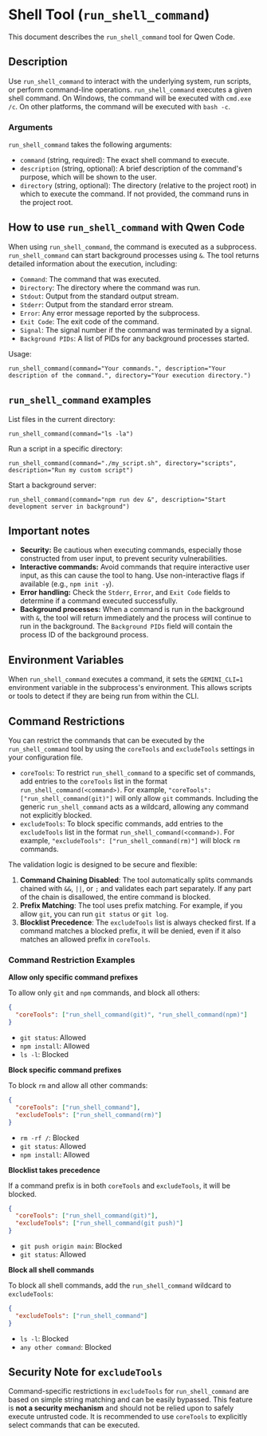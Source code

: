 # Shell Tool (`run_shell_command`)

This document describes the `run_shell_command` tool for Qwen Code.

## Description

Use `run_shell_command` to interact with the underlying system, run scripts, or perform command-line operations. `run_shell_command` executes a given shell command. On Windows, the command will be executed with `cmd.exe /c`. On other platforms, the command will be executed with `bash -c`.

### Arguments

`run_shell_command` takes the following arguments:

- `command` (string, required): The exact shell command to execute.
- `description` (string, optional): A brief description of the command's purpose, which will be shown to the user.
- `directory` (string, optional): The directory (relative to the project root) in which to execute the command. If not provided, the command runs in the project root.

## How to use `run_shell_command` with Qwen Code

When using `run_shell_command`, the command is executed as a subprocess. `run_shell_command` can start background processes using `&`. The tool returns detailed information about the execution, including:

- `Command`: The command that was executed.
- `Directory`: The directory where the command was run.
- `Stdout`: Output from the standard output stream.
- `Stderr`: Output from the standard error stream.
- `Error`: Any error message reported by the subprocess.
- `Exit Code`: The exit code of the command.
- `Signal`: The signal number if the command was terminated by a signal.
- `Background PIDs`: A list of PIDs for any background processes started.

Usage:

```
run_shell_command(command="Your commands.", description="Your description of the command.", directory="Your execution directory.")
```

## `run_shell_command` examples

List files in the current directory:

```
run_shell_command(command="ls -la")
```

Run a script in a specific directory:

```
run_shell_command(command="./my_script.sh", directory="scripts", description="Run my custom script")
```

Start a background server:

```
run_shell_command(command="npm run dev &", description="Start development server in background")
```

## Important notes

- **Security:** Be cautious when executing commands, especially those constructed from user input, to prevent security vulnerabilities.
- **Interactive commands:** Avoid commands that require interactive user input, as this can cause the tool to hang. Use non-interactive flags if available (e.g., `npm init -y`).
- **Error handling:** Check the `Stderr`, `Error`, and `Exit Code` fields to determine if a command executed successfully.
- **Background processes:** When a command is run in the background with `&`, the tool will return immediately and the process will continue to run in the background. The `Background PIDs` field will contain the process ID of the background process.

## Environment Variables

When `run_shell_command` executes a command, it sets the `GEMINI_CLI=1` environment variable in the subprocess's environment. This allows scripts or tools to detect if they are being run from within the CLI.

## Command Restrictions

You can restrict the commands that can be executed by the `run_shell_command` tool by using the `coreTools` and `excludeTools` settings in your configuration file.

- `coreTools`: To restrict `run_shell_command` to a specific set of commands, add entries to the `coreTools` list in the format `run_shell_command(<command>)`. For example, `"coreTools": ["run_shell_command(git)"]` will only allow `git` commands. Including the generic `run_shell_command` acts as a wildcard, allowing any command not explicitly blocked.
- `excludeTools`: To block specific commands, add entries to the `excludeTools` list in the format `run_shell_command(<command>)`. For example, `"excludeTools": ["run_shell_command(rm)"]` will block `rm` commands.

The validation logic is designed to be secure and flexible:

1.  **Command Chaining Disabled**: The tool automatically splits commands chained with `&&`, `||`, or `;` and validates each part separately. If any part of the chain is disallowed, the entire command is blocked.
2.  **Prefix Matching**: The tool uses prefix matching. For example, if you allow `git`, you can run `git status` or `git log`.
3.  **Blocklist Precedence**: The `excludeTools` list is always checked first. If a command matches a blocked prefix, it will be denied, even if it also matches an allowed prefix in `coreTools`.

### Command Restriction Examples

**Allow only specific command prefixes**

To allow only `git` and `npm` commands, and block all others:

```json
{
  "coreTools": ["run_shell_command(git)", "run_shell_command(npm)"]
}
```

- `git status`: Allowed
- `npm install`: Allowed
- `ls -l`: Blocked

**Block specific command prefixes**

To block `rm` and allow all other commands:

```json
{
  "coreTools": ["run_shell_command"],
  "excludeTools": ["run_shell_command(rm)"]
}
```

- `rm -rf /`: Blocked
- `git status`: Allowed
- `npm install`: Allowed

**Blocklist takes precedence**

If a command prefix is in both `coreTools` and `excludeTools`, it will be blocked.

```json
{
  "coreTools": ["run_shell_command(git)"],
  "excludeTools": ["run_shell_command(git push)"]
}
```

- `git push origin main`: Blocked
- `git status`: Allowed

**Block all shell commands**

To block all shell commands, add the `run_shell_command` wildcard to `excludeTools`:

```json
{
  "excludeTools": ["run_shell_command"]
}
```

- `ls -l`: Blocked
- `any other command`: Blocked

## Security Note for `excludeTools`

Command-specific restrictions in `excludeTools` for `run_shell_command` are based on simple string matching and can be easily bypassed. This feature is **not a security mechanism** and should not be relied upon to safely execute untrusted code. It is recommended to use `coreTools` to explicitly select commands
that can be executed.
